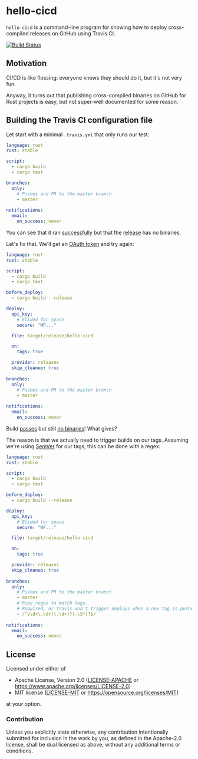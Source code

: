 # hello-cicd
`hello-cicd` is a command-line program for showing how to deploy cross-compiled releases on GitHub using Travis CI.

[![Build Status](https://travis-ci.com/jonstites/hello-cicd.svg?branch=master)](https://travis-ci.com/jonstites/hello-cicd)

## Motivation

CI/CD is like flossing: everyone knows they should do it, but it's not very fun.

Anyway, it turns out that publishing cross-compiled binaries on GitHub for Rust projects is easy, but not super-well documented for some reason.

## Building the Travis CI configuration file

Let start with a minimal `.travis.yml` that only runs our test:

```yaml
language: rust
rust: stable

script:
  - cargo build 
  - cargo test 

branches:
  only:
    # Pushes and PR to the master branch
    - master
    
notifications:
  email:
    on_success: never
```

You can see that it ran [successfully](https://travis-ci.com/jonstites/hello-cicd/jobs/178401495/config) but that the
[release](https://github.com/jonstites/hello-cicd/releases/tag/v0.1.0) has no binaries.

Let's fix that. We'll get an [OAuth token](https://docs.travis-ci.com/user/deployment/releases/#authenticating-with-an-oauth-token) and try again:

```yaml
language: rust
rust: stable

script:
  - cargo build 
  - cargo test 

before_deploy:
  - cargo build --release

deploy:
  api_key:
    # Elided for space
    secure: "WF..."

  file: target/release/hello-cicd

  on:
    tags: true

  provider: releases
  skip_cleanup: true
  
branches:
  only:
    # Pushes and PR to the master branch
    - master
    
notifications:
  email:
    on_success: never
```

Build [passes](https://travis-ci.com/jonstites/hello-cicd/jobs/178401495/config) but still
[no binaries](https://github.com/jonstites/hello-cicd/releases/tag/v0.1.1)! What gives?

The reason is that we actually need to trigger builds on our tags.
Assuming we're using [SemVer](https://semver.org/) for our tags, this can be done with a regex:

```yaml
language: rust
rust: stable

script:
  - cargo build 
  - cargo test 

before_deploy:
  - cargo build --release

deploy:
  api_key:
    # Elided for space
    secure: "WF..."

  file: target/release/hello-cicd

  on:
    tags: true

  provider: releases
  skip_cleanup: true
  
branches:
  only:
    # Pushes and PR to the master branch
    - master
    # Ruby regex to match tags.
    # Required, or travis won't trigger deploys when a new tag is pushed.
    - /^v\d+\.\d+(\.\d+)?(-\S*)?$/
    
notifications:
  email:
    on_success: never
```


## License

Licensed under either of

- Apache License, Version 2.0 ([LICENSE-APACHE](LICENSE-APACHE) or
  https://www.apache.org/licenses/LICENSE-2.0)
- MIT license ([LICENSE-MIT](LICENSE-MIT) or https://opensource.org/licenses/MIT)

at your option.

### Contribution

Unless you explicitly state otherwise, any contribution intentionally submitted
for inclusion in the work by you, as defined in the Apache-2.0 license, shall be
dual licensed as above, without any additional terms or conditions.
